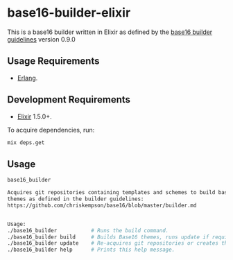 # base16-builder-elixir
This is a base16 builder written in Elixir as defined by the [base16 builder guidelines](https://github.com/chriskempson/base16/blob/39d01a0248c7b28863ebafca66d7e1f5ca867b13/builder.md) version 0.9.0


## Usage Requirements
* [Erlang](http://erlang.org).

## Development Requirements
* [Elixir](https://elixir-lang.org) 1.5.0+.

To acquire dependencies, run:

```bash
mix deps.get
```

## Usage
```bash
base16_builder

Acquires git repositories containing templates and schemes to build base16
themes as defined in the builder guidelines:
https://github.com/chriskempson/base16/blob/master/builder.md


Usage:
./base16_builder           # Runs the build command.
./base16_builder build     # Builds Base16 themes, runs update if required repositories don't exist.
./base16_builder update    # Re-acquires git repositories or creates them if they don't exist.
./base16_builder help      # Prints this help message.
```

